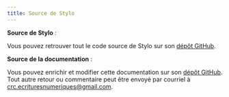 ```yaml
---
title: Source de Stylo
---
```


**Source de Stylo** : 

Vous pouvez retrouver tout le code source de Stylo sur son [dépôt GitHub](https://github.com/EcrituresNumeriques/stylo).

**Source de la documentation** : 

Vous pouvez enrichir et modifier cette documentation sur son [dépôt GitHub](https://github.com/EcrituresNumeriques/stylo/tree/master/docs).
Tout autre retour ou commentaire peut être envoyé par courriel à <crc.ecrituresnumeriques@gmail.com>.
